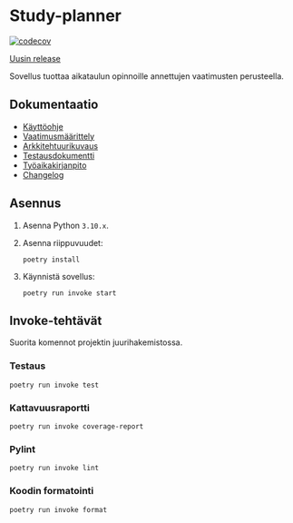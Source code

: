 # Study-planner

[![codecov](https://codecov.io/gh/TheJiahao/study-planner/branch/main/graph/badge.svg?token=VSQHAACB32)](https://codecov.io/gh/TheJiahao/study-planner)

[Uusin release](https://github.com/TheJiahao/ohte-harjoitustyo/releases/tag/viikko5)

Sovellus tuottaa aikataulun opinnoille annettujen vaatimusten perusteella.

## Dokumentaatio

- [Käyttöohje](dokumentaatio/kaytto-ohje.md)
- [Vaatimusmäärittely](dokumentaatio/vaatimusmaarittely.md)
- [Arkkitehtuurikuvaus](dokumentaatio/arkkitehtuuri.md)
- [Testausdokumentti](dokumentaatio/testausdokumentti.md)
- [Työaikakirjanpito](dokumentaatio/tyoaikakirjanpito.md)
- [Changelog](dokumentaatio/changelog.md)

## Asennus

1. Asenna Python `3.10.x`.
2. Asenna riippuvuudet:

    ```shell
    poetry install
    ```

3. Käynnistä sovellus:

    ```shell
    poetry run invoke start
    ```

## Invoke-tehtävät

Suorita komennot projektin juurihakemistossa.

### Testaus

```shell
poetry run invoke test
```

### Kattavuusraportti

```shell
poetry run invoke coverage-report
```

### Pylint

```shell
poetry run invoke lint
```

### Koodin formatointi

```shell
poetry run invoke format
```
